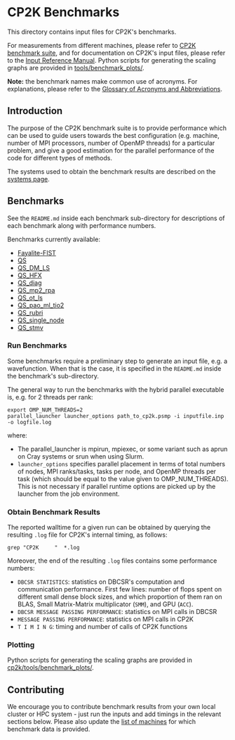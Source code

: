 # CP2K Benchmarks

This directory contains input files for CP2K's benchmarks.

For measurements from different machines, please refer to [CP2K benchmark suite](https://www.cp2k.org/performance),
and for documentation on CP2K's input files, please refer to the
[Input Reference Manual](https://manual.cp2k.org/). Python scripts for
generating the scaling graphs are provided in [tools/benchmark_plots/](../tools/benchmark_plots).

**Note:** the benchmark names make common use of acronyms. For explanations,
please refer to the [Glossary of Acronyms and Abbreviations](https://www.cp2k.org/acronyms).

## Introduction

The purpose of the CP2K benchmark suite is to provide performance which can be
used to guide users towards the best configuration (e.g. machine, number of MPI
processors, number of OpenMP threads) for a particular problem, and give a good
estimation for the parallel performance of the code for different types of
methods.

The systems used to obtain the benchmark results are described on the [systems page](https://www.cp2k.org/performance:systems).

## Benchmarks

See the `README.md` inside each benchmark sub-directory for descriptions of each
benchmark along with performance numbers.

Benchmarks currently available:

- [Fayalite-FIST](Fayalite-FIST)
- [QS](QS)
- [QS_DM_LS](QS_DM_LS)
- [QS_HFX](QS_HFX)
- [QS_diag](QS_diag)
- [QS_mp2_rpa](QS_mp2_rpa)
- [QS_ot_ls](QS_ot_ls)
- [QS_pao_ml_tio2](QS_pao_ml_tio2)
- [QS_rubri](QS_rubri)
- [QS_single_node](QS_single_node)
- [QS_stmv](QS_stmv)

### Run Benchmarks

Some benchmarks require a preliminary step to generate an input file, e.g. a
wavefunction. When that is the case, it is specified in the `README.md` inside
the benchmark's sub-directory.

The general way to run the benchmarks with the hybrid parallel executable is,
e.g. for 2 threads per rank:

```shell
export OMP_NUM_THREADS=2
parallel_launcher launcher_options path_to_cp2k.psmp -i inputfile.inp -o logfile.log
```

where:

- The parallel_launcher is mpirun, mpiexec, or some variant such as aprun on
  Cray systems or srun when using Slurm.
- `launcher_options` specifies parallel placement in terms of total numbers of
  nodes, MPI ranks/tasks, tasks per node, and OpenMP threads per task (which
  should be equal to the value given to OMP_NUM_THREADS). This is not necessary
  if parallel runtime options are picked up by the launcher from the job environment.

### Obtain Benchmark Results

The reported walltime for a given run can be obtained by querying the resulting
`.log` file for CP2K's internal timing, as follows:

```shell
grep "CP2K     "  *.log
```

Moreover, the end of the resulting `.log` files contains some performance numbers:

- `DBCSR STATISTICS`: statistics on DBCSR's computation and communication
  performance. First few lines: number of flops spent on different small dense
  block sizes, and which proportion of them ran on BLAS, Small Matrix-Matrix
  multiplicator (`SMM`), and GPU (`ACC`).
- `DBCSR MESSAGE PASSING PERFORMANCE`: statistics on MPI calls in DBCSR
- `MESSAGE PASSING PERFORMANCE`: statistics on MPI calls in CP2K
- `T I M I N G`: timing and number of calls of CP2K functions

### Plotting

Python scripts for generating the scaling graphs are provided in [cp2k/tools/benchmark_plots/](../tools/benchmark_plots/).

## Contributing

We encourage you to contribute benchmark results from your own local cluster or
HPC system - just run the inputs and add timings in the relevant sections below.
Please also update the [list of machines](https://www.cp2k.org/performance:systems)
for which benchmark data is provided.
